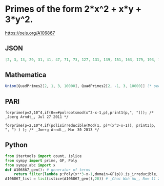 # Primes of the form 2\*x^2 \+ x\*y \+ 3\*y^2\.
https://oeis.org/A106867
## JSON
```JSON
[2, 3, 13, 29, 31, 41, 47, 71, 73, 127, 131, 139, 151, 163, 179, 193, 197, 233, 239, 257, 269, 277, 311, 331, 349, 353, 397, 409, 439, 443, 461, 487, 491, 499, 509, 541, 547, 577, 587, 601, 647, 653, 673, 683, 739, 761, 811, 823, 857, 859, 863, 887, 929, 947]
```
## Mathematica
```Mathematica
Union[QuadPrimes2[2, 1, 3, 10000], QuadPrimes2[2, -1, 3, 10000]] (* see A106856 *)
```
## PARI
```PARI
forprime(p=2,10^4,if(0==#polrootsmod(x^3-x-1,p),print1(p,", "))); /* _Joerg Arndt_, Jul 27 2011 */
```
```PARI
forprime(p=2,10^4,if(polisirreducible(Mod(1, p)*(x^3-x-1)), print1(p, ", ") ) ); /* _Joerg Arndt_, Mar 30 2013 */
```
## Python
```Python
from itertools import count, islice
from sympy import prime, GF, Poly
from sympy.abc import x
def A106867_gen(): # generator of terms
    return filter(lambda p:Poly(x**3-x-1,domain=GF(p)).is_irreducible, (prime(i) for i in count(1)))
A106867_list = list(islice(A106867_gen(),20)) # _Chai Wah Wu_, Nov 11 2022
```

